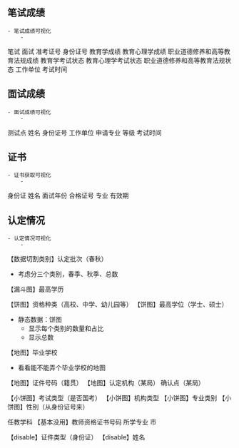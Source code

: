 ## 笔试成绩

```ad-note
- 笔试成绩可视化
	- 
```

笔试
面试
准考证号
身份证号
教育学成绩
教育心理学成绩
职业道德修养和高等教育法规成绩
教育学考试状态
教育心理学考试状态
职业道德修养和高等教育法规状态
工作单位
考试时间


## 面试成绩

```ad-note
- 面试成绩可视化
	- 
```

测试点
姓名
身份证号
工作单位
申请专业
等级
考试时间


## 证书

```ad-note
- 证书获取可视化
	- 
```

身份证
姓名
面试年份
合格证号
专业
有效期

## 认定情况

```ad-note
- 认定情况可视化
	- 
```

【数据切割类别】认定批次（春秋）
- 考虑分三个类别，春季、秋季、总数

【漏斗图】最高学历

【饼图】资格种类（高校、中学、幼儿园等）
【饼图】最高学位（学士、硕士）
- 静态数据：饼图
	- 显示每个类别的数量和占比
	- 显示总数

【地图】毕业学校
- 看看能不能弄个毕业学校的地图

【地图】证件号码（籍贯）
【地图】认定机构（某局）
确认点（某局）


【小饼图】考试类型（是否国考）
【小饼图】机构类型
【小饼图】专业类别
【小饼图】性别（从身份证号来）

任教学科
【基本没用】教师资格证书号码
所学专业
市


【disable】证件类型（身份证）
【disable】姓名
